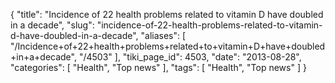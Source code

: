 {
    "title": "Incidence of 22 health problems related to vitamin D have doubled in a decade",
    "slug": "incidence-of-22-health-problems-related-to-vitamin-d-have-doubled-in-a-decade",
    "aliases": [
        "/Incidence+of+22+health+problems+related+to+vitamin+D+have+doubled+in+a+decade",
        "/4503"
    ],
    "tiki_page_id": 4503,
    "date": "2013-08-28",
    "categories": [
        "Health",
        "Top news"
    ],
    "tags": [
        "Health",
        "Top news"
    ]
}